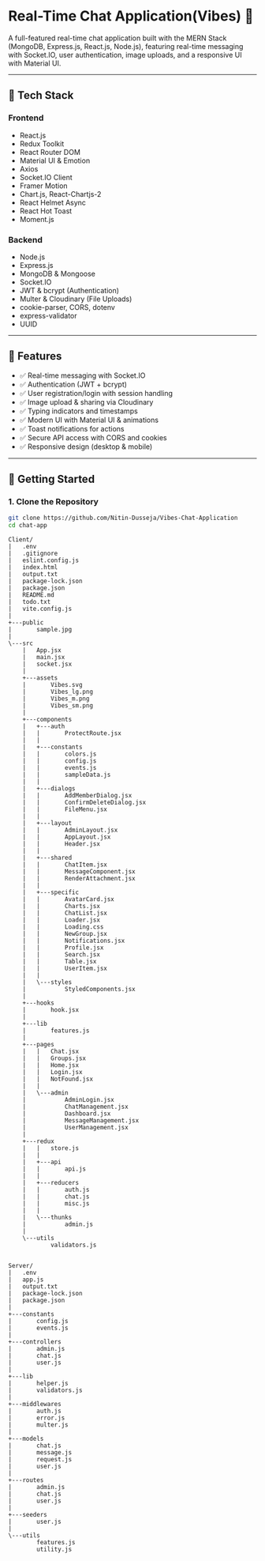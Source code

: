 # Real-Time Chat Application(Vibes) 💬

A full-featured real-time chat application built with the MERN Stack (MongoDB, Express.js, React.js, Node.js), featuring real-time messaging with Socket.IO, user authentication, image uploads, and a responsive UI with Material UI.

---

## 🔧 Tech Stack

### Frontend
- React.js
- Redux Toolkit
- React Router DOM
- Material UI & Emotion
- Axios
- Socket.IO Client
- Framer Motion
- Chart.js, React-Chartjs-2
- React Helmet Async
- React Hot Toast
- Moment.js

### Backend
- Node.js
- Express.js
- MongoDB & Mongoose
- Socket.IO
- JWT & bcrypt (Authentication)
- Multer & Cloudinary (File Uploads)
- cookie-parser, CORS, dotenv
- express-validator
- UUID

---

## 🔐 Features

- ✅ Real-time messaging with Socket.IO
- ✅ Authentication (JWT + bcrypt)
- ✅ User registration/login with session handling
- ✅ Image upload & sharing via Cloudinary
- ✅ Typing indicators and timestamps
- ✅ Modern UI with Material UI & animations
- ✅ Toast notifications for actions
- ✅ Secure API access with CORS and cookies
- ✅ Responsive design (desktop & mobile)

---

## 🚀 Getting Started

### 1. Clone the Repository

```bash
git clone https://github.com/Nitin-Dusseja/Vibes-Chat-Application
cd chat-app
```
```
Client/
|   .env
|   .gitignore
|   eslint.config.js
|   index.html
|   output.txt
|   package-lock.json
|   package.json
|   README.md
|   todo.txt
|   vite.config.js
|   
+---public
|       sample.jpg
|       
\---src
    |   App.jsx
    |   main.jsx
    |   socket.jsx
    |   
    +---assets
    |       Vibes.svg
    |       Vibes_lg.png
    |       Vibes_m.png
    |       Vibes_sm.png
    |       
    +---components
    |   +---auth
    |   |       ProtectRoute.jsx
    |   |       
    |   +---constants
    |   |       colors.js
    |   |       config.js
    |   |       events.js
    |   |       sampleData.js
    |   |       
    |   +---dialogs
    |   |       AddMemberDialog.jsx
    |   |       ConfirmDeleteDialog.jsx
    |   |       FileMenu.jsx
    |   |       
    |   +---layout
    |   |       AdminLayout.jsx
    |   |       AppLayout.jsx
    |   |       Header.jsx
    |   |       
    |   +---shared
    |   |       ChatItem.jsx
    |   |       MessageComponent.jsx
    |   |       RenderAttachment.jsx
    |   |       
    |   +---specific
    |   |       AvatarCard.jsx
    |   |       Charts.jsx
    |   |       ChatList.jsx
    |   |       Loader.jsx
    |   |       Loading.css
    |   |       NewGroup.jsx
    |   |       Notifications.jsx
    |   |       Profile.jsx
    |   |       Search.jsx
    |   |       Table.jsx
    |   |       UserItem.jsx
    |   |       
    |   \---styles
    |           StyledComponents.jsx
    |           
    +---hooks
    |       hook.jsx
    |       
    +---lib
    |       features.js
    |       
    +---pages
    |   |   Chat.jsx
    |   |   Groups.jsx
    |   |   Home.jsx
    |   |   Login.jsx
    |   |   NotFound.jsx
    |   |   
    |   \---admin
    |           AdminLogin.jsx
    |           ChatManagement.jsx
    |           Dashboard.jsx
    |           MessageManagement.jsx
    |           UserManagement.jsx
    |           
    +---redux
    |   |   store.js
    |   |   
    |   +---api
    |   |       api.js
    |   |       
    |   +---reducers
    |   |       auth.js
    |   |       chat.js
    |   |       misc.js
    |   |       
    |   \---thunks
    |           admin.js
    |           
    \---utils
            validators.js
            

Server/
|   .env
|   app.js
|   output.txt
|   package-lock.json
|   package.json
|   
+---constants
|       config.js
|       events.js
|       
+---controllers
|       admin.js
|       chat.js
|       user.js
|       
+---lib
|       helper.js
|       validators.js
|       
+---middlewares
|       auth.js
|       error.js
|       multer.js
|       
+---models
|       chat.js
|       message.js
|       request.js
|       user.js
|       
+---routes
|       admin.js
|       chat.js
|       user.js
|       
+---seeders
|       user.js
|       
\---utils
        features.js
        utility.js
  ```      

